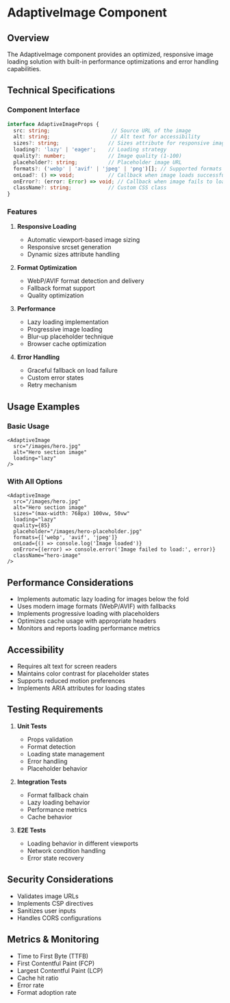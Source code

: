 # AdaptiveImage Component

## Overview
The AdaptiveImage component provides an optimized, responsive image loading solution with built-in performance optimizations and error handling capabilities.

## Technical Specifications

### Component Interface
```typescript
interface AdaptiveImageProps {
  src: string;                    // Source URL of the image
  alt: string;                    // Alt text for accessibility
  sizes?: string;                // Sizes attribute for responsive images
  loading?: 'lazy' | 'eager';    // Loading strategy
  quality?: number;              // Image quality (1-100)
  placeholder?: string;          // Placeholder image URL
  formats?: ('webp' | 'avif' | 'jpeg' | 'png')[]; // Supported formats in order of preference
  onLoad?: () => void;           // Callback when image loads successfully
  onError?: (error: Error) => void; // Callback when image fails to load
  className?: string;            // Custom CSS class
}
```

### Features
1. **Responsive Loading**
   - Automatic viewport-based image sizing
   - Responsive srcset generation
   - Dynamic sizes attribute handling

2. **Format Optimization**
   - WebP/AVIF format detection and delivery
   - Fallback format support
   - Quality optimization

3. **Performance**
   - Lazy loading implementation
   - Progressive image loading
   - Blur-up placeholder technique
   - Browser cache optimization

4. **Error Handling**
   - Graceful fallback on load failure
   - Custom error states
   - Retry mechanism

## Usage Examples

### Basic Usage
```tsx
<AdaptiveImage
  src="/images/hero.jpg"
  alt="Hero section image"
  loading="lazy"
/>
```

### With All Options
```tsx
<AdaptiveImage
  src="/images/hero.jpg"
  alt="Hero section image"
  sizes="(max-width: 768px) 100vw, 50vw"
  loading="lazy"
  quality={85}
  placeholder="/images/hero-placeholder.jpg"
  formats={['webp', 'avif', 'jpeg']}
  onLoad={() => console.log('Image loaded')}
  onError={(error) => console.error('Image failed to load:', error)}
  className="hero-image"
/>
```

## Performance Considerations
- Implements automatic lazy loading for images below the fold
- Uses modern image formats (WebP/AVIF) with fallbacks
- Implements progressive loading with placeholders
- Optimizes cache usage with appropriate headers
- Monitors and reports loading performance metrics

## Accessibility
- Requires alt text for screen readers
- Maintains color contrast for placeholder states
- Supports reduced motion preferences
- Implements ARIA attributes for loading states

## Testing Requirements
1. **Unit Tests**
   - Props validation
   - Format detection
   - Loading state management
   - Error handling
   - Placeholder behavior

2. **Integration Tests**
   - Format fallback chain
   - Lazy loading behavior
   - Performance metrics
   - Cache behavior

3. **E2E Tests**
   - Loading behavior in different viewports
   - Network condition handling
   - Error state recovery

## Security Considerations
- Validates image URLs
- Implements CSP directives
- Sanitizes user inputs
- Handles CORS configurations

## Metrics & Monitoring
- Time to First Byte (TTFB)
- First Contentful Paint (FCP)
- Largest Contentful Paint (LCP)
- Cache hit ratio
- Error rate
- Format adoption rate
